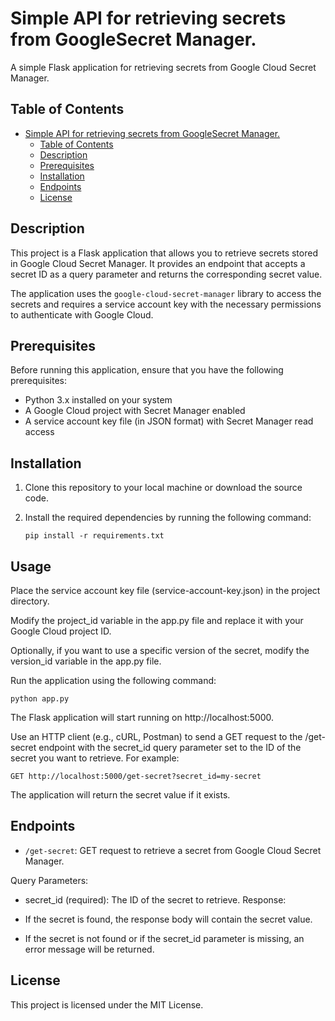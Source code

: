 # Simple API for retrieving secrets from GoogleSecret Manager.

A simple Flask application for retrieving secrets from Google Cloud Secret Manager.

## Table of Contents

- [Simple API for retrieving secrets from GoogleSecret Manager.](#simple-api-for-retrieving-secrets-from-googlesecret-manager)
  - [Table of Contents](#table-of-contents)
  - [Description](#description)
  - [Prerequisites](#prerequisites)
  - [Installation](#installation)
  - [Endpoints](#endpoints)
  - [License](#license)

## Description

This project is a Flask application that allows you to retrieve secrets stored in Google Cloud Secret Manager. It provides an endpoint that accepts a secret ID as a query parameter and returns the corresponding secret value.

The application uses the `google-cloud-secret-manager` library to access the secrets and requires a service account key with the necessary permissions to authenticate with Google Cloud.

## Prerequisites

Before running this application, ensure that you have the following prerequisites:

- Python 3.x installed on your system
- A Google Cloud project with Secret Manager enabled
- A service account key file (in JSON format) with Secret Manager read access

## Installation

1. Clone this repository to your local machine or download the source code.
2. Install the required dependencies by running the following command:

   ```shell
   pip install -r requirements.txt

## Usage
Place the service account key file (service-account-key.json) in the project directory.

Modify the project_id variable in the app.py file and replace it with your Google Cloud project ID.

Optionally, if you want to use a specific version of the secret, modify the version_id variable in the app.py file.

Run the application using the following command:

```shell
python app.py
```

The Flask application will start running on http://localhost:5000.

Use an HTTP client (e.g., cURL, Postman) to send a GET request to the /get-secret endpoint with the secret_id query parameter set to the ID of the secret you want to retrieve. For example:

```shell
GET http://localhost:5000/get-secret?secret_id=my-secret
```

The application will return the secret value if it exists.

## Endpoints
- `/get-secret`: GET request to retrieve a secret from Google Cloud Secret Manager.

Query Parameters:

- secret_id (required): The ID of the secret to retrieve.
Response:

- If the secret is found, the response body will contain the secret value.
- If the secret is not found or if the secret_id parameter is missing, an error message will be returned.
  
## License
This project is licensed under the MIT License.

